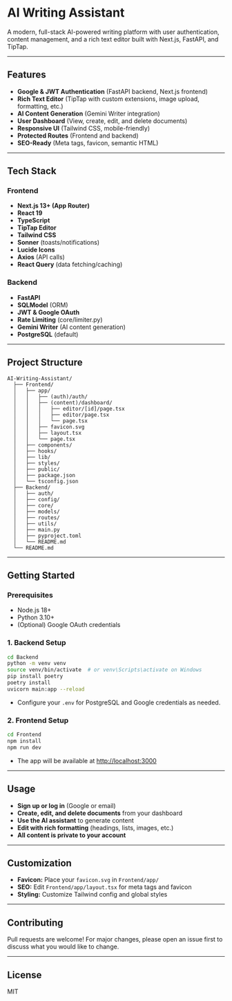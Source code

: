 # AI Writing Assistant

A modern, full-stack AI-powered writing platform with user authentication, content management, and a rich text editor built with Next.js, FastAPI, and TipTap.

---

## Features

- **Google & JWT Authentication** (FastAPI backend, Next.js frontend)
- **Rich Text Editor** (TipTap with custom extensions, image upload, formatting, etc.)
- **AI Content Generation** (Gemini Writer integration)
- **User Dashboard** (View, create, edit, and delete documents)
- **Responsive UI** (Tailwind CSS, mobile-friendly)
- **Protected Routes** (Frontend and backend)
- **SEO-Ready** (Meta tags, favicon, semantic HTML)

---

## Tech Stack

### Frontend

- **Next.js 13+ (App Router)**
- **React 19**
- **TypeScript**
- **TipTap Editor**
- **Tailwind CSS**
- **Sonner** (toasts/notifications)
- **Lucide Icons**
- **Axios** (API calls)
- **React Query** (data fetching/caching)

### Backend

- **FastAPI**
- **SQLModel** (ORM)
- **JWT & Google OAuth**
- **Rate Limiting** (core/limiter.py)
- **Gemini Writer** (AI content generation)
- **PostgreSQL** (default)

---

## Project Structure

```
AI-Writing-Assistant/
  ├── Frontend/
  │   ├── app/
  │   │   ├── (auth)/auth/
  │   │   ├── (content)/dashboard/
  │   │   │   ├── editor/[id]/page.tsx
  │   │   │   ├── editor/page.tsx
  │   │   │   └── page.tsx
  │   │   ├── favicon.svg
  │   │   ├── layout.tsx
  │   │   └── page.tsx
  │   ├── components/
  │   ├── hooks/
  │   ├── lib/
  │   ├── styles/
  │   ├── public/
  │   ├── package.json
  │   └── tsconfig.json
  ├── Backend/
  │   ├── auth/
  │   ├── config/
  │   ├── core/
  │   ├── models/
  │   ├── routes/
  │   ├── utils/
  │   ├── main.py
  │   ├── pyproject.toml
  │   └── README.md
  └── README.md
```

---

## Getting Started

### Prerequisites

- Node.js 18+
- Python 3.10+
- (Optional) Google OAuth credentials

### 1. **Backend Setup**

```bash
cd Backend
python -m venv venv
source venv/bin/activate  # or venv\Scripts\activate on Windows
pip install poetry
poetry install
uvicorn main:app --reload
```

- Configure your `.env` for PostgreSQL and Google credentials as needed.

### 2. **Frontend Setup**

```bash
cd Frontend
npm install
npm run dev
```

- The app will be available at [http://localhost:3000](http://localhost:3000)

---

## Usage

- **Sign up or log in** (Google or email)
- **Create, edit, and delete documents** from your dashboard
- **Use the AI assistant** to generate content
- **Edit with rich formatting** (headings, lists, images, etc.)
- **All content is private to your account**

---

## Customization

- **Favicon:** Place your `favicon.svg` in `Frontend/app/`
- **SEO:** Edit `Frontend/app/layout.tsx` for meta tags and favicon
- **Styling:** Customize Tailwind config and global styles

---

## Contributing

Pull requests are welcome! For major changes, please open an issue first to discuss what you would like to change.

---

## License

MIT
